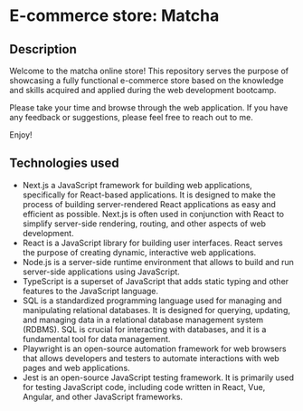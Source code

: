 # E-commerce store: Matcha

## Description

Welcome to the matcha online store! This repository serves the purpose of showcasing a fully functional e-commerce store based on the knowledge and skills acquired and applied during the web development bootcamp.

Please take your time and browse through the web application. If you have any feedback or suggestions, please feel free to reach out to me.

Enjoy!

## Technologies used

- Next.js a JavaScript framework for building web applications, specifically for React-based applications. It is designed to make the process of building server-rendered React applications as easy and efficient as possible. Next.js is often used in conjunction with React to simplify server-side rendering, routing, and other aspects of web development.
- React is a JavaScript library for building user interfaces. React serves the purpose of creating dynamic, interactive web applications.
- Node.js is a server-side runtime environment that allows to build and run server-side applications using JavaScript.
- TypeScript is a superset of JavaScript that adds static typing and other features to the JavaScript language.
- SQL is a standardized programming language used for managing and manipulating relational databases. It is designed for querying, updating, and managing data in a relational database management system (RDBMS). SQL is crucial for interacting with databases, and it is a fundamental tool for data management.
- Playwright is an open-source automation framework for web browsers that allows developers and testers to automate interactions with web pages and web applications.
- Jest is an open-source JavaScript testing framework. It is primarily used for testing JavaScript code, including code written in React, Vue, Angular, and other JavaScript frameworks.
